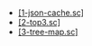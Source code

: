 #

- [[1-json-cache.sc]](1-json-cache.sc)
- [[2-top3.sc]]([2-top3.sc])
- [[3-tree-map.sc]](3-tree-map.sc)
